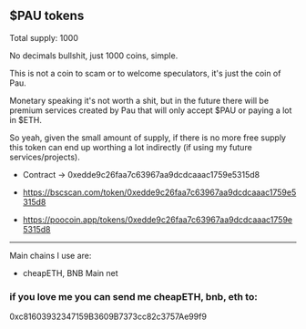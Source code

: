 ## $PAU tokens

Total supply: 1000

No decimals bullshit, just 1000 coins, simple.

This is not a coin to scam or to welcome speculators, it's just the coin of Pau.

Monetary speaking it's not worth a shit, but in the future there will be premium services created by Pau that will only accept $PAU or paying a lot in $ETH.

So yeah, given the small amount of supply, if there is no more free supply this token can end up worthing a lot indirectly (if using my future services/projects).

- Contract -> 0xedde9c26faa7c63967aa9dcdcaaac1759e5315d8

- https://bscscan.com/token/0xedde9c26faa7c63967aa9dcdcaaac1759e5315d8

- https://poocoin.app/tokens/0xedde9c26faa7c63967aa9dcdcaaac1759e5315d8


---


Main chains I use are:

- cheapETH, BNB Main net

### if you love me you can send me cheapETH, bnb, eth to:

0xc81603932347159B3609B7373cc82c3757Ae99f9



